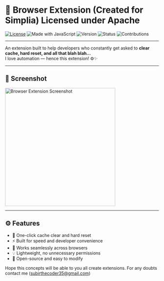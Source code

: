 # 🧩 Browser Extension (Created for Simplia) Licensed under Apache

[![License](https://img.shields.io/badge/license-MIT-blue.svg)](LICENSE)
![Made with JavaScript](https://img.shields.io/badge/Made%20with-JavaScript-yellow)
![Version](https://img.shields.io/badge/version-1.0.0-brightgreen)
![Status](https://img.shields.io/badge/status-Active-success)
![Contributions](https://img.shields.io/badge/contributions-welcome-orange)

---

An extension built to help developers who constantly get asked to **clear cache, hard reset, and all that blah blah...**  
I love automation — hence this extension! ⚙️✨

---

## 📸 Screenshot

<img width="361" height="386" alt="Browser Extension Screenshot" src="https://github.com/user-attachments/assets/792b5801-56cc-43ce-ae8c-a8b12440627e" />

---

## ⚙️ Features

- 🧠 One-click cache clear and hard reset  
- ⚡ Built for speed and developer convenience  
- 🧩 Works seamlessly across browsers  
- 💡 Lightweight, no unnecessary permissions  
- 🧰 Open-source and easy to modify  

Hope this concepts will be able to you all create extensions. For any doubts contact me (subirthecoder35@gmail.com)
